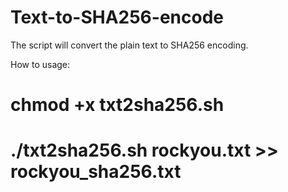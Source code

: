 # Text-to-SHA256-encode
The script will convert the plain text to SHA256 encoding.

How to usage:
# chmod +x txt2sha256.sh
# ./txt2sha256.sh rockyou.txt >> rockyou_sha256.txt
